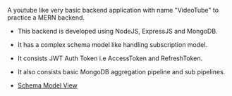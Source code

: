 A youtube like very basic backend application with name "VideoTube" to practice a MERN backend.

- This backend is developed using NodeJS, ExpressJS and MongoDB.
- It has a complex schema model like handling subscription model.
- It consists JWT Auth Token i.e AccessToken and RefreshToken.
- It also consists basic MongoDB aggregation pipeline and sub pipelines.

- [Schema Model View](https://app.eraser.io/workspace/Q0u0GJ2VKf1ZZhedvxtZ?origin=share)